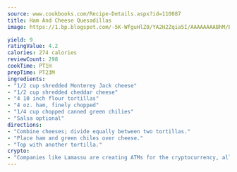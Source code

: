 ```yaml
---
source: www.cookbooks.com/Recipe-Details.aspx?id=110087
title: Ham And Cheese Quesadillas
image: https://1.bp.blogspot.com/-5K-WfguHlZ0/YA2H2Zqia5I/AAAAAAAABhM/Bdgu68p4aG0Q6jWdy3eGaUXSKw5p3sdxwCLcBGAsYHQ/s324/7.png

yield: 9
ratingValue: 4.2
calories: 274 calories
reviewCount: 298
cookTime: PT1H
prepTime: PT23M
ingredients:
- "1/2 cup shredded Monterey Jack cheese"
- "1/2 cup shredded cheddar cheese"
- "4 10 inch flour tortillas"
- "4 oz. ham, finely chopped"
- "1/4 cup chopped canned green chilies"
- "Salsa optional"
directions:
- "Combine cheeses; divide equally between two tortillas."
- "Place ham and green chiles over cheese."
- "Top with another tortilla."
crypto:
- "Companies like Lamassu are creating ATMs for the cryptocurrency, allowing you to scan your Bitcoin QR code, enter your cash, and buy bitcoin with the push of a button."
---
```

